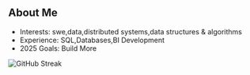 ## About Me


- Interests: swe,data,distributed systems,data structures & algorithms
- Experience: SQL,Databases,BI Development
- 2025 Goals: Build More  

![GitHub Streak](https://github-readme-streak-stats.herokuapp.com/?user=Beehive324&theme=dark&count_private=true)

